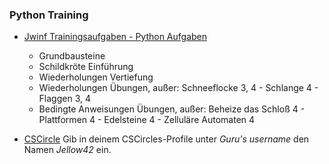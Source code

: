 ### Python Training

- [Jwinf Trainingsaufgaben - Python Aufgaben](https://jwinf.de/contest/?filter=open)
  * Grundbausteine 
  * Schildkröte Einführung
  * Wiederholungen Vertiefung
  * Wiederholungen Übungen, außer: Schneeflocke 3, 4 - Schlange 4 - Flaggen 3, 4
  * Bedingte Anweisungen Übungen, außer: Beheize das Schloß 4 - Plattformen 4 - Edelsteine 4 - Zelluläre Automaten 4

- [CSCircle](https://cscircles.cemc.uwaterloo.ca/2-de/) 
Gib in deinem CSCircles-Profile unter *Guru's username* den Namen *Jellow42* ein.


